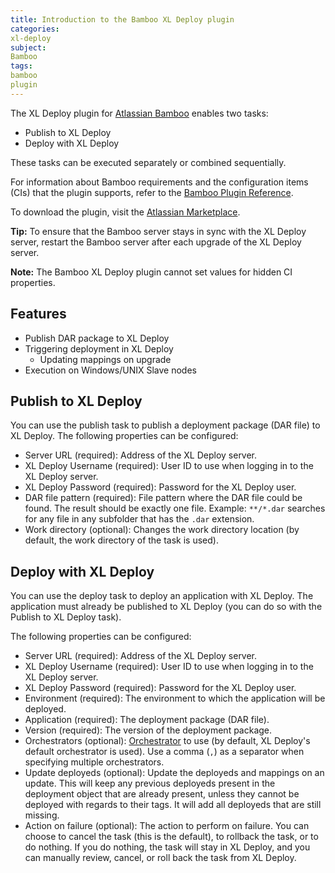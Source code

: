 ```yaml
---
title: Introduction to the Bamboo XL Deploy plugin
categories:
xl-deploy
subject:
Bamboo
tags:
bamboo
plugin
---
```


The XL Deploy plugin for [Atlassian Bamboo](https://www.atlassian.com/software/bamboo) enables two tasks:

* Publish to XL Deploy
* Deploy with XL Deploy

These tasks can be executed separately or combined sequentially.

For information about Bamboo requirements and the configuration items (CIs) that the plugin supports, refer to the [Bamboo Plugin Reference](/bamboo-xl-deploy-plugin/latest/bambooPluginManual.html). 

To download the plugin, visit the [Atlassian Marketplace](https://marketplace.atlassian.com/plugins/com.xebialabs.deployit.plugin.bamboo-deployit-plugin/server/overview).

**Tip:** To ensure that the Bamboo server stays in sync with the XL Deploy server, restart the Bamboo server after each upgrade of the XL Deploy server.

**Note:** The Bamboo XL Deploy plugin cannot set values for hidden CI properties.

## Features

* Publish DAR package to XL Deploy
* Triggering deployment in XL Deploy
    * Updating mappings on upgrade
* Execution on Windows/UNIX Slave nodes

## Publish to XL Deploy

You can use the publish task to publish a deployment package (DAR file) to XL Deploy. The following properties can be configured:

* Server URL (required): Address of the XL Deploy server.
* XL Deploy Username (required): User ID to use when logging in to the XL Deploy server.
* XL Deploy Password (required): Password for the XL Deploy user.
* DAR file pattern (required): File pattern where the DAR file could be found. The result should be exactly one file. Example: `**/*.dar` searches for any file in any subfolder that has the `.dar` extension.
* Work directory (optional): Changes the work directory location (by default, the work directory of the task is used).

## Deploy with XL Deploy

You can use the deploy task to deploy an application with XL Deploy. The application must already be published to XL Deploy (you can do so with the Publish to XL Deploy task).

The following properties can be configured:

* Server URL (required): Address of the XL Deploy server.
* XL Deploy Username (required): User ID to use when logging in to the XL Deploy server.
* XL Deploy Password (required): Password for the XL Deploy user.
* Environment (required): The environment to which the application will be deployed.
* Application (required): The deployment package (DAR file).
* Version (required): The version of the deployment package.
* Orchestrators (optional): [Orchestrator](/xl-deploy/concept/types-of-orchestrators-in-xl-deploy.html) to use (by default, XL Deploy's default orchestrator is used). Use a comma (`,`) as a separator when specifying multiple orchestrators.
* Update deployeds (optional): Update the deployeds and mappings on an update. This will keep any previous deployeds present in the deployment object that are already present, unless they cannot be deployed with regards to their tags. It will add all deployeds that are still missing.
* Action on failure (optional): The action to perform on failure. You can choose to cancel the task (this is the default), to rollback the task, or to do nothing. If you do nothing, the task will stay in XL Deploy, and you can manually review, cancel, or roll back the task from XL Deploy.
